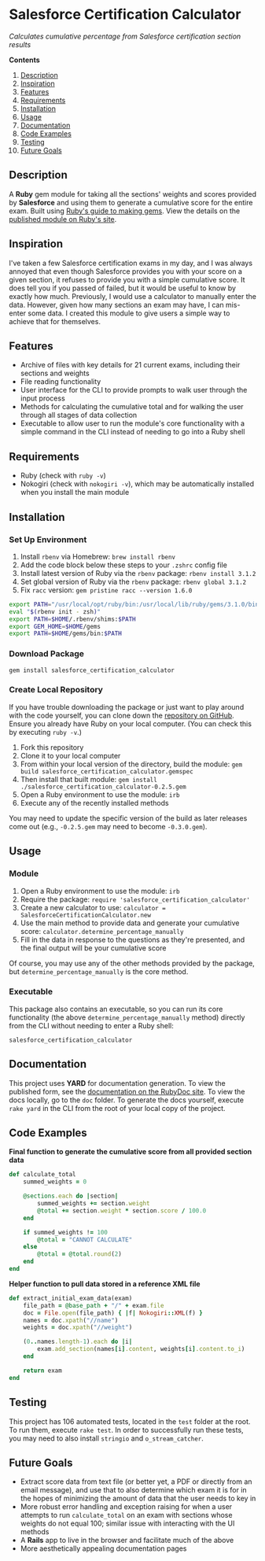 # Salesforce Certification Calculator

*Calculates cumulative percentage from Salesforce certification section results*

**Contents**
1. [Description](#description)
2. [Inspiration](#inspiration)
3. [Features](#features)
4. [Requirements](#requirements)
5. [Installation](#installation)
6. [Usage](#usage)
7. [Documentation](#documentation)
8. [Code Examples](#code-examples)
9. [Testing](#testing)
10. [Future Goals](#future-goals)

## Description

A **Ruby** gem module for taking all the sections' weights and scores provided by **Salesforce** and using them to generate a cumulative score for the entire exam. Built using [Ruby's guide to making gems](https://guides.rubygems.org/make-your-own-gem/). View the details on the [published module on Ruby's site](https://rubygems.org/gems/salesforce_certification_calculator).

## Inspiration

I've taken a few Salesforce certification exams in my day, and I was always annoyed that even though Salesforce provides you with your score on a given section, it refuses to provide you with a simple cumulative score. It does tell you if you passed of failed, but it would be useful to know by exactly how much. Previously, I would use a calculator to manually enter the data. However, given how many sections an exam may have, I can mis-enter some data. I created this module to give users a simple way to achieve that for themselves.

## Features

- Archive of files with key details for 21 current exams, including their sections and weights
- File reading functionality
- User interface for the CLI to provide prompts to walk user through the input process
- Methods for calculating the cumulative total and for walking the user through all stages of data collection
- Executable to allow user to run the module's core functionality with a simple command in the CLI instead of needing to go into a Ruby shell

## Requirements

- Ruby (check with `ruby -v`)
- Nokogiri (check with `nokogiri -v`), which may be automatically installed when you install the main module

## Installation

### Set Up Environment

1. Install `rbenv` via Homebrew: `brew install rbenv`
2. Add the code block below these steps to your `.zshrc` config file
3. Install latest version of Ruby via the `rbenv` package: `rbenv install 3.1.2`
4. Set global version of Ruby via the `rbenv` package: `rbenv global 3.1.2`
5. Fix `racc` version: `gem pristine racc --version 1.6.0`

```bash
export PATH="/usr/local/opt/ruby/bin:/usr/local/lib/ruby/gems/3.1.0/bin:$PATH"
eval "$(rbenv init - zsh)"
export PATH=$HOME/.rbenv/shims:$PATH
export GEM_HOME=$HOME/gems
export PATH=$HOME/gems/bin:$PATH
```

### Download Package

```
gem install salesforce_certification_calculator
```

### Create Local Repository

If you have trouble downloading the package or just want to play around with the code yourself, you can clone down the [repository on GitHub](https://github.com/jtreeves/salesforce_certification_calculator). Ensure you already have Ruby on your local computer. (You can check this by executing `ruby -v`.)

1. Fork this repository
2. Clone it to your local computer
3. From within your local version of the directory, build the module: `gem build salesforce_certification_calculator.gemspec`
4. Then install that built module: `gem install ./salesforce_certification_calculator-0.2.5.gem`
5. Open a Ruby environment to use the module: `irb`
6. Execute any of the recently installed methods

You may need to update the specific version of the build as later releases come out (e.g., `-0.2.5.gem` may need to become `-0.3.0.gem`).

## Usage

### Module

1. Open a Ruby environment to use the module: `irb`
2. Require the package: `require 'salesforce_certification_calculator'`
3. Create a new calculator to use: `calculator = SalesforceCertificationCalculator.new`
4. Use the main method to provide data and generate your cumulative score: `calculator.determine_percentage_manually`
5. Fill in the data in response to the questions as they're presented, and the final output will be your cumulative score

Of course, you may use any of the other methods provided by the package, but `determine_percentage_manually` is the core method.

### Executable

This package also contains an executable, so you can run its core functionality (the above `determine_percentage_manually` method) directly from the CLI without needing to enter a Ruby shell:

```
salesforce_certification_calculator
```

## Documentation

This project uses **YARD** for documentation generation. To view the published form, see the [documentation on the RubyDoc site](https://www.rubydoc.info/gems/salesforce_certification_calculator/). To view the docs locally, go to the `doc` folder. To generate the docs yourself, execute `rake yard` in the CLI from the root of your local copy of the project.

## Code Examples

**Final function to generate the cumulative score from all provided section data**
```ruby
def calculate_total
    summed_weights = 0

    @sections.each do |section|
        summed_weights += section.weight
        @total += section.weight * section.score / 100.0
    end

    if summed_weights != 100
        @total = "CANNOT CALCULATE"
    else
        @total = @total.round(2)
    end
end
```

**Helper function to pull data stored in a reference XML file**
```ruby
def extract_initial_exam_data(exam)
    file_path = @base_path + "/" + exam.file
    doc = File.open(file_path) { |f| Nokogiri::XML(f) }
    names = doc.xpath("//name")
    weights = doc.xpath("//weight")

    (0..names.length-1).each do |i|
        exam.add_section(names[i].content, weights[i].content.to_i)
    end

    return exam
end
```

## Testing

This project has 106 automated tests, located in the `test` folder at the root. To run them, execute `rake test`. In order to successfully run these tests, you may need to also install `stringio` and `o_stream_catcher`.

## Future Goals

- Extract score data from text file (or better yet, a PDF or directly from an email message), and use that to also determine which exam it is for in the hopes of minimizing the amount of data that the user needs to key in
- More robust error handling and exception raising for when a user attempts to run `calculate_total` on an exam with sections whose weights do not equal 100; similar issue with interacting with the UI methods
- A **Rails** app to live in the browser and facilitate much of the above
- More aesthetically appealing documentation pages